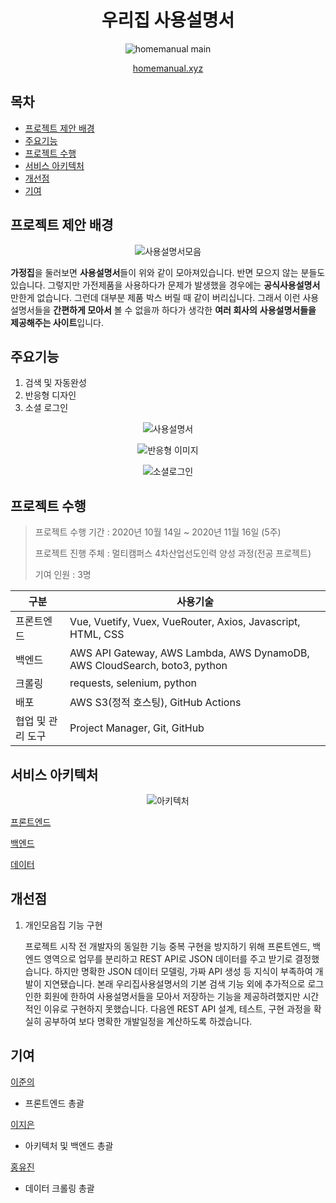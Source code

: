 <h1 align="center"> 우리집 사용설명서 </h1>

<p align="center"><img alt="homemanual main" src="https://user-images.githubusercontent.com/25981278/103438478-c5019800-4c76-11eb-9838-acce019680a2.png"></p>

<p align="center"><a href="https://homemanual.xyz">homemanual.xyz</a></p>

## 목차

- [프로젝트 제안 배경](#프로젝트-제안-배경)
- [주요기능](#주요기능)
- [프로젝트 수행](#프로젝트-수행)
- [서비스 아키텍처](#서비스-아키텍처)
- [개선점](#개선점)
- [기여](#기여)

## 프로젝트 제안 배경

<p align="center"><img alt="사용설명서모음" src="https://user-images.githubusercontent.com/25981278/103438599-b8317400-4c77-11eb-925f-5c8ce918cb01.png"></p>

**가정집**을 둘러보면 **사용설명서**들이 위와 같이 모아져있습니다. 반면 모으지 않는 분들도 있습니다. 그렇지만 가전제품을 사용하다가 문제가 발생했을 경우에는 **공식사용설명서** 만한게 없습니다. 그런데 대부분 제품 박스 버릴 때 같이 버리십니다. 그래서 이런 사용설명서들을 **간편하게 모아서** 볼 수 없을까 하다가 생각한 **여러 회사의** **사용설명서들을** **제공해주는 사이트**입니다.

## 주요기능

1. 검색 및 자동완성
2. 반응형 디자인
3. 소셜 로그인

<p align="center"><img alt="사용설명서" src="https://media.giphy.com/media/CsBceG8THzR7sFmDJ7/giphy.gif"></p>

<p align="center"><img alt="반응형 이미지" src="https://user-images.githubusercontent.com/25981278/103439053-faa97f80-4c7c-11eb-8401-d2d7a7544b4e.png"></p>

<p align="center"><img alt="소셜로그인" src="https://user-images.githubusercontent.com/25981278/103439040-d6e63980-4c7c-11eb-8df3-75c6eccd9cf3.png"></p>

## 프로젝트 수행

> 프로젝트 수행 기간 : 2020년 10월 14일 ~ 2020년 11월 16일 (5주)
>
> 프로젝트 진행 주체 : 멀티캠퍼스 4차산업선도인력 양성 과정(전공 프로젝트)
>
> 기여 인원 : 3명

| 구분              | 사용기술                                                     |
| ----------------- | ------------------------------------------------------------ |
| 프론트엔드        | Vue, Vuetify, Vuex, VueRouter, Axios, Javascript, HTML, CSS  |
| 백엔드            | AWS API Gateway, AWS Lambda, AWS DynamoDB, AWS CloudSearch, boto3, python |
| 크롤링            | requests, selenium, python                                   |
| 배포              | AWS S3(정적 호스팅), GitHub Actions                          |
| 협업 및 관리 도구 | Project Manager, Git, GitHub                                 |

## 서비스 아키텍처

<p align="center"><img alt="아키텍처" src="https://user-images.githubusercontent.com/25981278/103439548-347c8500-4c81-11eb-86f0-16257abecd28.png"></p>

[프론트엔드](https://github.com/minority-elite/Maunals_In_Myhome/blob/main/Frontend/frontend.md) 

[백엔드](https://github.com/minority-elite/Maunals_In_Myhome/blob/main/Backend/backend.md) 

[데이터](https://github.com/minority-elite/Maunals_In_Myhome/blob/main/Backend/DataCrawling_%EC%9C%A0%EC%A7%84/datacrawling.md)

## 개선점

1. 개인모음집 기능 구현

   프로젝트 시작 전 개발자의 동일한 기능 중복 구현을 방지하기 위해 프론트엔드, 백엔드 영역으로 업무를 분리하고 REST API로 JSON 데이터를 주고 받기로 결정했습니다. 하지만 명확한 JSON 데이터 모델링, 가짜 API 생성 등 지식이 부족하여 개발이 지연됐습니다. 본래 우리집사용설명서의 기본 검색 기능 외에 추가적으로 로그인한 회원에 한하여 사용설명서들을 모아서 저장하는 기능을 제공하려했지만 시간적인 이유로 구현하지 못했습니다. 다음엔 REST API 설계, 테스트, 구현 과정을 확실히 공부하여 보다 명확한 개발일정을 계산하도록 하겠습니다.

## 기여

[이준의](https://github.com/coconutstd)

- 프론트엔드 총괄

[이지은](https://github.com/hackzoomuck)

- 아키텍처 및 백엔드 총괄

[홍유진](https://github.com/redcarrot01)

- 데이터 크롤링 총괄

